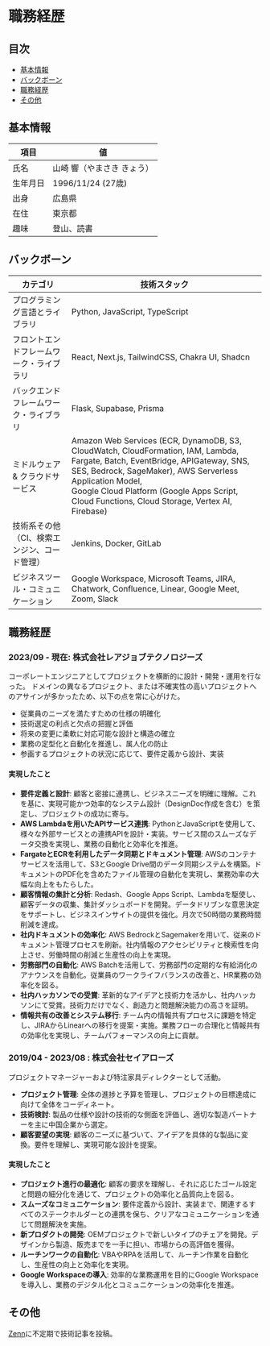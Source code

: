 # 職務経歴

## 目次
- [基本情報](#基本情報)
- [バックボーン](#バックボーン)
- [職務経歴](#職務経歴)
- [その他](#その他)

## 基本情報
|項目	|値|
|-----|------|
|氏名|	山崎 響（やまさき きょう）|
|生年月日|	1996/11/24 (27歳)|
|出身|広島県|
|在住|	東京都|
|趣味|	登山、読書|

## バックボーン
| カテゴリ                       | 技術スタック                                                                                                                |
|------------------------------|---------------------------------------------------------------------------------------------------------------------------|
| プログラミング言語とライブラリ            | Python, JavaScript, TypeScript                                                                                     |
| フロントエンドフレームワーク・ライブラリ  | React, Next.js, TailwindCSS, Chakra UI, Shadcn                                                                            |
| バックエンドフレームワーク・ライブラリ    | Flask, Supabase, Prisma                                                                                                   |
| ミドルウェア & クラウドサービス       | Amazon Web Services (ECR, DynamoDB, S3, CloudWatch, CloudFormation, IAM, Lambda, Fargate, Batch, EventBridge, APIGateway, SNS, SES, Bedrock, SageMaker), AWS Serverless Application Model,<br>Google Cloud Platform (Google Apps Script, Cloud Functions, Cloud Storage, Vertex AI, Firebase) |
| 技術系その他（CI、検索エンジン、コード管理） | Jenkins, Docker, GitLab                                                                                                   |
| ビジネスツール・コミュニケーション       | Google Workspace, Microsoft Teams, JIRA, Chatwork, Confluence, Linear, Google Meet, Zoom, Slack                           |

## 職務経歴

### 2023/09 - 現在: 株式会社レアジョブテクノロジーズ
コーポレートエンジニアとしてプロジェクトを横断的に設計・開発・運用を行なった。
ドメインの異なるプロジェクト、または不確実性の高いプロジェクトへのアサインが多かったため、以下の点を常に心がけた。
- 従業員のニーズを満たすための仕様の明確化
- 技術選定の利点と欠点の把握と評価
- 将来の変更に柔軟に対応可能な設計と構造の確立
- 業務の定型化と自動化を推進し、属人化の防止
- 参画するプロジェクトの状況に応じて、要件定義から設計、実装

#### 実現したこと
- **要件定義と設計**: 顧客と密接に連携し、ビジネスニーズを明確に理解。これを基に、実現可能かつ効率的なシステム設計（DesignDoc作成を含む）を策定し、プロジェクトの成功に寄与。
- **AWS Lambdaを用いたAPIサービス連携**: PythonとJavaScriptを使用して、様々な外部サービスとの連携APIを設計・実装。サービス間のスムーズなデータ交換を実現し、業務の自動化と効率化を推進。
- **FargateとECRを利用したデータ同期とドキュメント管理**: AWSのコンテナサービスを活用して、S3とGoogle Drive間のデータ同期システムを構築。ドキュメントのPDF化を含めたファイル管理の自動化を実現し、業務効率の大幅な向上をもたらした。
- **顧客情報の集計と分析**: Redash、Google Apps Script、Lambdaを駆使し、顧客データの収集、集計ダッシュボードを開発。データドリブンな意思決定をサポートし、ビジネスインサイトの提供を強化。月次で50時間の業務時間削減を達成。
- **社内ドキュメントの効率化**: AWS BedrockとSagemakerを用いて、従来のドキュメント管理プロセスを刷新。社内情報のアクセシビリティと検索性を向上させ、労働時間の削減と生産性の向上を実現。
- **労務部門の自動化**: AWS Batchを活用して、労務部門の定期的な有給消化のアナウンスを自動化。従業員のワークライフバランスの改善と、HR業務の効率化を図る。
- **社内ハッカソンでの受賞**: 革新的なアイデアと技術力を活かし、社内ハッカソンにて受賞。技術力だけでなく、創造力と問題解決能力の高さを証明。
- **情報共有の改善とシステム移行**: チーム内の情報共有プロセスに課題を特定し、JIRAからLinearへの移行を提案・実施。業務フローの合理化と情報共有の効率化を実現し、チームパフォーマンスの向上に貢献。

### 2019/04 - 2023/08 : 株式会社セイアローズ
プロジェクトマネージャーおよび特注家具ディレクターとして活動。
- **プロジェクト管理**: 全体の進捗と予算を管理し、プロジェクトの目標達成に向けて全体をコーディネート。
- **技術検討**: 製品の仕様や設計の技術的な側面を評価し、適切な製造パートナーを主に中国企業から選定。
- **顧客要望の実現**: 顧客のニーズに基づいて、アイデアを具体的な製品に変換。要件を理解し、実現可能な設計を提案。

#### 実現したこと
- **プロジェクト進行の最適化**: 顧客の要求を理解し、それに応じたゴール設定と問題の細分化を通じて、プロジェクトの効率化と品質向上を図る。
- **スムーズなコミュニケーション**: 要件定義から設計、実装まで、関連するすべてのステークホルダーとの連携を保ち、クリアなコミュニケーションを通じて問題解決を実施。
- **新プロダクトの開発**: OEMプロジェクトで新しいタイプのチェアを開発。デザインから製造、販売までを一手に担い、市場からの高評価を獲得。
- **ルーチンワークの自動化**: VBAやRPAを活用して、ルーチン作業を自動化し、生産性の向上と効率化を実現。
- **Google Workspaceの導入**: 効率的な業務運用を目的にGoogle Workspaceを導入し、業務のデジタル化とコミュニケーションの効率化を推進。

## その他
[Zenn](https://zenn.dev/ovrsa)に不定期で技術記事を投稿。
